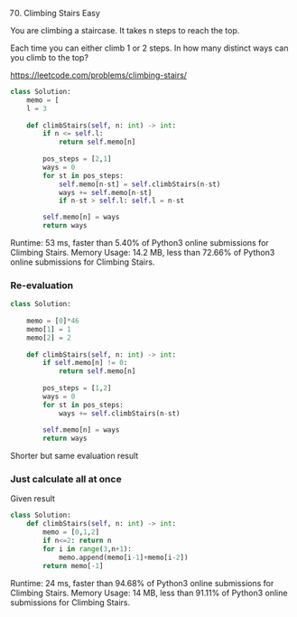 
70. Climbing Stairs
Easy

You are climbing a staircase. It takes n steps to reach the top.

Each time you can either climb 1 or 2 steps. In how many distinct ways can you climb to the top?

https://leetcode.com/problems/climbing-stairs/


```python
class Solution: 
    memo = [
    l = 3
    
    def climbStairs(self, n: int) -> int:
        if n <= self.l:
            return self.memo[n]
        
        pos_steps = [2,1]
        ways = 0
        for st in pos_steps:
            self.memo[n-st] = self.climbStairs(n-st)
            ways += self.memo[n-st]
            if n-st > self.l: self.l = n-st

        self.memo[n] = ways
        return ways
```
Runtime: 53 ms, faster than 5.40% of Python3 online submissions for Climbing Stairs.
Memory Usage: 14.2 MB, less than 72.66% of Python3 online submissions for Climbing Stairs.

### Re-evaluation
```python
class Solution:
    
    memo = [0]*46
    memo[1] = 1
    memo[2] = 2
    
    def climbStairs(self, n: int) -> int:
        if self.memo[n] != 0:
            return self.memo[n]
        
        pos_steps = [1,2]
        ways = 0
        for st in pos_steps:
            ways += self.climbStairs(n-st)
        
        self.memo[n] = ways
        return ways
```
Shorter but same evaluation result

### Just calculate all at once
Given result
```python
class Solution:    
    def climbStairs(self, n: int) -> int:
        memo = [0,1,2]
        if n<=2: return n
        for i in range(3,n+1):
            memo.append(memo[i-1]+memo[i-2])
        return memo[-1]
```
Runtime: 24 ms, faster than 94.68% of Python3 online submissions for Climbing Stairs.
Memory Usage: 14 MB, less than 91.11% of Python3 online submissions for Climbing Stairs.


